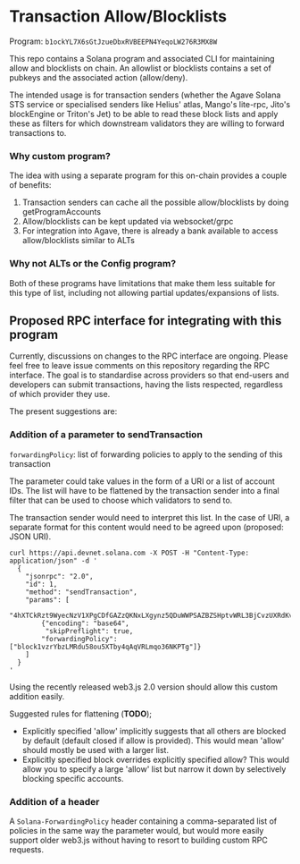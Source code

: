 # Transaction Allow/Blocklists

Program: `b1ockYL7X6sGtJzueDbxRVBEEPN4YeqoLW276R3MX8W`

This repo contains a Solana program and associated CLI for maintaining allow and blocklists on chain. An allowlist or blocklists contains a set of pubkeys and the associated action (allow/deny).

The intended usage is for transaction senders (whether the Agave Solana STS service or specialised senders like Helius' atlas, Mango's lite-rpc, Jito's blockEngine or Triton's Jet) to be able to read these block lists and apply these as filters for which downstream validators they are willing to forward transactions to.

### Why custom program?

The idea with using a separate program for this on-chain provides a couple of benefits:

1. Transaction senders can cache all the possible allow/blocklists by doing getProgramAccounts
2. Allow/blocklists can be kept updated via websocket/grpc
3. For integration into Agave, there is already a bank available to access allow/blocklists similar to ALTs

### Why not ALTs or the Config program?

Both of these programs have limitations that make them less suitable for this type of list, including not allowing partial updates/expansions of lists.

## Proposed RPC interface for integrating with this program

Currently, discussions on changes to the RPC interface are ongoing. Please feel free to leave issue comments on this repository regarding the RPC interface. The goal is to standardise across providers so that end-users and developers can submit transactions, having the lists respected, regardless of which provider they use.

The present suggestions are:

### Addition of a parameter to sendTransaction

`forwardingPolicy`: list of forwarding policies to apply to the sending of this transaction

The parameter could take values in the form of a URI or a list of account IDs. The list will have to be flattened by the transaction sender into a final filter that can be used to choose which validators to send to. 

The transaction sender would need to interpret this list. In the case of URI, a separate format for this content would need to be agreed upon (proposed: JSON URI).

```
curl https://api.devnet.solana.com -X POST -H "Content-Type: application/json" -d '
  {
    "jsonrpc": "2.0",
    "id": 1,
    "method": "sendTransaction",
    "params": [
      "4hXTCkRzt9WyecNzV1XPgCDfGAZzQKNxLXgynz5QDuWWPSAZBZSHptvWRL3BjCvzUXRdKvHL2b7yGrRQcWyaqsaBCncVG7BFggS8w9snUts67BSh3EqKpXLUm5UMHfD7ZBe9GhARjbNQMLJ1QD3Spr6oMTBU6EhdB4RD8CP2xUxr2u3d6fos36PD98XS6oX8TQjLpsMwncs5DAMiD4nNnR8NBfyghGCWvCVifVwvA8B8TJxE1aiyiv2L429BCWfyzAme5sZW8rDb14NeCQHhZbtNqfXhcp2tAnaAT",
        {"encoding": "base64",
         "skipPreflight": true,
        "forwardingPolicy": ["block1vzrYbzLMRdu58ou5XTby4qAqVRLmqo36NKPTg"]}
    ]
  }
'
```

Using the recently released web3.js 2.0 version should allow this custom addition easily.

Suggested rules for flattening (**TODO**);

- Explicitly specified 'allow' implicitly suggests that all others are blocked by default (default closed if allow is provided). This would mean 'allow' should mostly be used with a larger list.
- Explicitly specified block overrides explicitly specified allow? This would allow you to specify a large 'allow' list but narrow it down by selectively blocking specific accounts.

### Addition of a header

A `Solana-ForwardingPolicy` header containing a comma-separated list of policies in the same way the parameter would, but would more easily support older web3.js without having to resort to building custom RPC requests.
